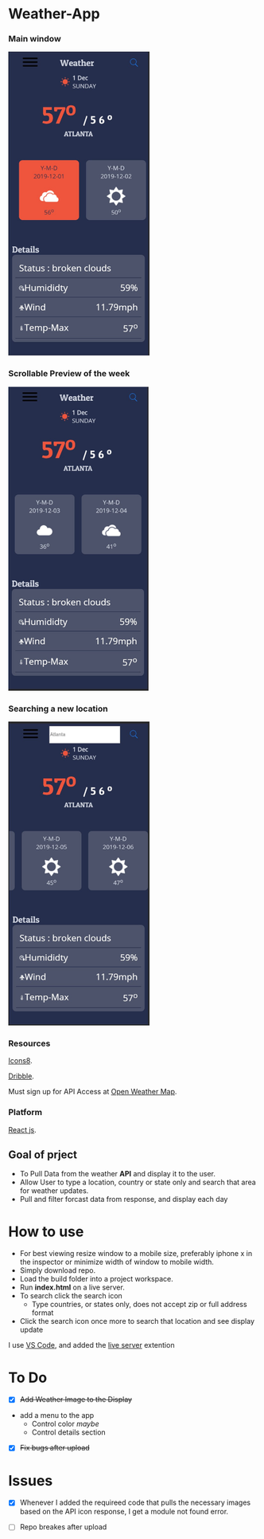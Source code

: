 # Weather-App
### Main window
<img src="images/prev_1.jpg" width="auto" height="610">

### Scrollable Preview of the week

<img src="images/prev_2.jpg" width="auto" height="610">

### Searching a new location

<img src="images/prev_3.jpg" width="auto" height="610">

### Resources

[Icons8](https://icons8.com/).

[Dribble](https://dribbble.com/shots/7994073-Weather-App-Design/attachments/526038?mode=media).

Must sign up for API Access at [Open Weather Map](https://openweathermap.org).

### Platform

[React js](https://reactjs.org/docs/getting-started.html).

## Goal of prject

- To Pull Data from the weather **API** and display it to the user.
- Allow User to type a location, country or state only and search that area for weather updates.
- Pull and filter forcast data from response, and display each day

# How to use

- For best viewing resize window to a mobile size, preferably iphone x in the inspector or minimize width of window to mobile width.
- Simply download repo.
- Load the build folder into a project workspace.
- Run **index.html** on a live server.
- To search click the search icon
  - Type countries, or states only, does not accept zip or full address format
- Click the search icon once more to search that location and see display update

I use [VS Code](https://code.visualstudio.com/download), and added the [live server](https://marketplace.visualstudio.com/items?itemName=ritwickdey.LiveServer) extention

# To Do

- [x] ~~Add Weather Image to the Display~~
- add a menu to the app
  - Control color _maybe_
  - Control details section
- [x] ~~Fix bugs after upload~~

# Issues

- [x] Whenever I added the requireed code that pulls the necessary images based on the API icon response, I get a module not found error.

- [ ] Repo breakes after upload
